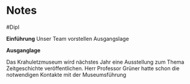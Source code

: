 # Notes
#Dipl 

**Einführung**
Unser Team vorstellen
Ausgangslage

**Ausganglage**

Das Krahuletzmuseum wird nächstes Jahr eine Ausstellung zum Thema Zeitgeschichte veröffentlichen. Herr Professor Grüner hatte schon die notwendigen Kontakte mit der Museumsführung 